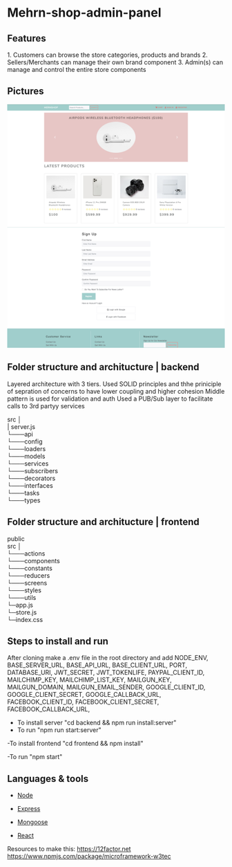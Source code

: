 # Mehrn-shop-admin-panel
<h2>Features</h2>
1. Customers can browse the store categories, products and brands
2. Sellers/Merchants can manage their own brand component
3. Admin(s) can manage and control the entire store components 

<h2>Pictures</h2>

![pic-1](pic-1.png)
![pic](pic.png)


<h2>Folder structure and architucture | backend </h2>

Layered architecture with 3 tiers.
Used SOLID principles and thhe priniciple of sepration of concerns to have lower coupling and higher cohesion 
Middle pattern is used for validation and auth
Used a PUB/Sub layer to facilitate calls to 3rd partyy services 



src
│   
| server.js        
└───api                
└───config             
└───loaders            
└───models             
└───services           
└───subscribers        
└───decorators    
└───interfaces     
└───tasks  
└───types


<h2>Folder structure and architucture | frontend </h2>
public <br/>
src
│   <br/>        
└───actions <br/>
└───components <br/>
└───constants <br/>
└───reducers <br/>
└───screens <br/>
└───styles <br/>
└───utils <br/>
└─app.js <br/>
└─store.js <br/>
└─index.css <br/>


## Steps to install and run 
After cloning make a .env file in the root directory and add 
NODE_ENV, BASE_SERVER_URL, BASE_API_URL, BASE_CLIENT_URL, PORT, DATABASE_URI,
JWT_SECRET, JWT_TOKENLIFE,
PAYPAL_CLIENT_ID, MAILCHIMP_KEY, MAILCHIMP_LIST_KEY,
MAILGUN_KEY, MAILGUN_DOMAIN, MAILGUN_EMAIL_SENDER,
GOOGLE_CLIENT_ID, GOOGLE_CLIENT_SECRET, GOOGLE_CALLBACK_URL,
FACEBOOK_CLIENT_ID, FACEBOOK_CLIENT_SECRET, FACEBOOK_CALLBACK_URL,

- To install server
"cd backend && npm run install:server"
- To run
"npm  run start:server"

-To install frontend 
"cd frontend && npm install"

-To run 
"npm start"

## Languages & tools

- [Node](https://nodejs.org/en/)

- [Express](https://expressjs.com/)

- [Mongoose](https://mongoosejs.com/)

- [React](https://reactjs.org/)

Resources to make this:
https://12factor.net
https://www.npmjs.com/package/microframework-w3tec
